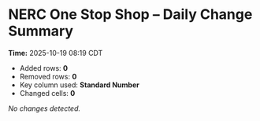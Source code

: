 # NERC One Stop Shop – Daily Change Summary
**Time:** 2025-10-19 08:19 CDT

- Added rows: **0**
- Removed rows: **0**
- Key column used: **Standard Number**
- Changed cells: **0**

_No changes detected._